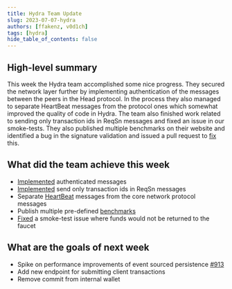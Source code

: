 ```yaml
---
title: Hydra Team Update
slug: 2023-07-07-hydra
authors: [ffakenz, v0d1ch]
tags: [hydra]
hide_table_of_contents: false
---
```


## High-level summary

This week the Hydra team accomplished some nice progress. They secured the
network layer further by implementing authentication of the messages between
the peers in the Head protocol. In the process they also managed to separate
HeartBeat messages from the protocol ones which somewhat improved the quality
of code in Hydra. The team also finished work related to sending only
transaction ids in ReqSn messages and fixed an issue in our smoke-tests. They
also published multiple benchmarks on their website and identified a bug in the
signature validation and issued a pull request to
[fix](https://github.com/input-output-hk/hydra-ghsa-c8qp-cv4h-vcc4/pull/1)
this.

## What did the team achieve this week

-    [Implemented](https://github.com/input-output-hk/hydra/issues/727) authenticated messages
-    [Implemented]((https://github.com/input-output-hk/hydra/issues/728)) send only transaction ids in ReqSn messages
-    Separate [HeartBeat](https://github.com/input-output-hk/hydra/pull/969) messages from the core network protocol messages
-    Publish multiple pre-defined [benchmarks](https://github.com/input-output-hk/hydra/pull/947)
-    [Fixed](https://github.com/input-output-hk/hydra/pull/967) a smoke-test issue where funds would not be returned to the faucet

## What are the goals of next week

-    Spike on performance improvements of event sourced persistence [#913](https://github.com/input-output-hk/hydra/issues/913)
-    Add new endpoint for submitting client transactions
-    Remove commit from internal wallet
